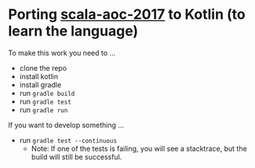 # Porting [scala-aoc-2017](https://github.com/rolandtritsch/scala-aoc-2017) to Kotlin (to learn the language)

To make this work you need to ...

* clone the repo
* install kotlin
* install gradle
* run `gradle build`
* run `gradle test`
* run `gradle run`

If you want to develop something ...

* run `gradle test --continuous`
  * Note: If one of the tests is failing, you will see a stacktrace, but the build will still be successful.
